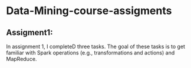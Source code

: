 # Data-Mining-course-assigments
## Assigment1: 
   In assignment 1, I completeD three tasks. The goal of these tasks is to get familiar with Spark operations    (e.g., transformations and actions) and MapReduce.
